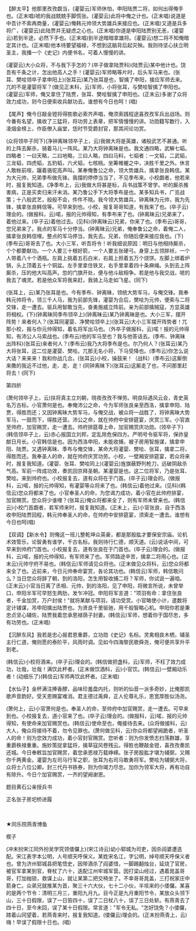 <!-- { "loadSidebar": true } -->
【醉太平】他那里孜孜觑当，(灌婴云)军师休怕，申阳陆贾二将，如何出得俺手也。(正末唱)唬的我战兢兢手脚慌张。(灌婴云)此将中俺之计也。(正末唱)说道是中吾计不索再商量，(灌婴云)俺韩元帅领大势雄兵来接应也。(正末唱)又道是兵多将广，(灌婴云)此陆贾并无疑虑之心也。(正末唱)你道是申阳陆贾别无恙，(灌婴云)若到半途，必然下手也。(正末唱)到半途暗暗拿雄将。(灌婴云)想二将不知俺暗定其计也。(正末唱)他本待要望福禄，不想到这脑背后起灾殃。我则待坚心扶立明圣主，我播一个《史记》内便书名，可着人慢慢的讲。

(灌婴云)大小众将，不与我下手怎的？(卒子做拿陆贾科)(陆贾云)某中他计也。饶吾有千条之计，怎出他高人之手！(灌婴云)军师略等片时，后头军马来也。(张耳、樊哙领卒子拿申阳上)(张耳云)某乃张耳是也，智擒了申阳，接应军师去来。兀的不是灌婴将军？(做见正末科，云)军师，小将张耳，与樊哙智擒了申阳也。(灌婴云)军师，俺又拿住了陆贾，张耳、樊哙智擒了申阳也。(正末云)多谢了众将效力成功，则今日便索收兵献功去。谁想有今日也呵！(唱)

【尾声】俺今日敲金镫将得胜歌必索齐声唱，俺须索践程途喜孜孜军兵出战场。则今番有名望，擒收了三猛将，将功劳上表章，把军情慢慢的讲。功勋籍写数行，入凌烟金榜上，作臣僚入庙堂，恁时节受爵封官，那其间论功赏。

(众将领卒子同下)(净钟离昧领卒子上，云)我做大将是英雄，诸般武艺不甚通。听的上阵去厮杀，骑着马儿一阵风。某乃大将钟离昧是也。我文通四略，武解七韬。四略者：一曰天略，二曰地略，三曰人略，四曰马料，七韬者：一文韬，二武韬，三龙韬，四虎韬，五豹韬，六犬韬，七核桃。坐筹帷幄之中，决胜千里之外。休言人敢帐前喧，躧着骆驼高声叫。某奉俺鲁公之命，领大势雄兵，擒拿张良韩信。某为大元帅，兄弟季布做先锋。我摆的停停当当了，不见季布来。小校觑者，他若来时，报复我知道。(净季布上，云)我做大将甚是标，兵书战策不曾学。听的厮杀推害病，正是买卖归来汗未消。某乃鲁公手下大将季布是也。某多知兵书，广览战策；十八般武艺，般般不会，件件不晓。我今领大势雄兵，钟离昧为元帅，我为先锋，擒拿张良韩信等。可早来到也。小校，报复哥哥知道，有我来了也。(卒子云)理会的。(做报科，云)喏，报的元帅得知，有季布来了也。(钟离昧云)兄弟来了，着他过来。(卒子云)着他过去。(见科)(钟离昧云)兄弟，你来了也。(季布云)哥哥，您兄弟来了。我点的军马十分停当。(钟离昧云)兄弟，俺奉鲁公之命，着俺二人，擒拿张良韩信哩。整点的军马停当，我先去。兄弟，你随后便来接应我也。(下)(季布云)哥哥去了也。大小三军，听吾将令！听我细说原因：明日与他相持厮杀，个个都要献功。一个人要三十根好箭，一个人要五张硬弓。身穿上五领胖袄，一个人带着八十个酒瓶。左肩上挑着五石白米，右肩上担着五万个烧饼。左脚上绑着炉锅，头上顶着五十个铜盆。左手里拿住铁叉，右手里拿着四十条麻绳。头到去上阵厮杀，压的他大叫高声。忽的门旗开处，便与他斗敌相争。若是他与我交战，唬的我去了魂灵。若是他众军将我来赶，我骑上马走如飞星。(同下)

(张耳上，云)某乃张耳是也。今有季布、钟离昧，领统大势军马，与俺交锋。我奉韩元帅将令，领三千人马，我为前部先锋，灌婴为合后，樊哙为元帅，便索与二将交锋，走一遭去。驱兵用智敢当先，奋勇施威立阵前。亲为前部擒贼寇，方显英雄将相权。(下)(钟离昧同季布领卒上)(钟离昧云)某乃钟离昧是也。大小三军，摆开阵势！来者何人？(张耳同灌婴、净樊哙领卒上)(张耳云)大小三军摆开阵势者！兀那小校，报与你元帅得知，着名将军出马也。（外卒子做报科，云)喏！报的元帅得知，有沛公人马索战也。(季布云)他的军马至也？我与他答话去。(季布、钟离昧出阵科)(张耳云)来者何人？(季布云)我乃大将季布是也。尔乃何人？(张耳云)某乃大将张耳，这二位是灌婴、樊哙。兀那无名小将，下马受降也。(季布云)你怎么说大话？来来来！我和你战几合。(张耳云)小校，操鼓来！（战科）(季布云)这厮倒来撒的我近不过他，走、走、走！(同钟离昧下)(张耳云)这厮走了也，不问那里赶将去！(同下)

第四折

(萧何领卒子上，云)扶将真主立刘朝，晓夜孜孜不惮劳。明良际遇风云会，青史英名万古标。小官萧何是也。奉俺沛公之命，今为军师张良亲至西洛，擒拿申阳、陆贾，得胜而还；又因钟离昧大势军马，与俺交战，被众将一战胜了，将钟离昧大势军马，一鼓而下，得胜还营。沛公之命，就在帅府中安排筵宴，庆赏三军。小官直至帅府，加官赐赏，走一遭去。帅府排筵尊上命，加官赐赏庆功勋。(领卒子下)(韩信领卒子上，云)赤心报国立刘邦，定乱除危保四方。严明号令驱军将，保祚皇猷日月长。小官韩信是也。因为西洛申阳，未能收捕，被子房用智施谋，擒拿申阳、陆贾。又遇钟离昧、季布与俺交锋，某命大将灌婴、樊哙、张耳，擒拿二将，得胜而还。我奉圣人的命，就在帅府庆赏功劳。小校，一壁厢安排筵宴，若众将来时，报复我知道。(灌婴、张耳、樊哙同上)(灌婴云)旌旗蔽野列枪刀，远破阴敌杀气高。军前一阵成功效，奏凯回京拜圣朝。某灌婴是也。这二位将军，乃是张耳、樊哙。来到帅府也。小校报复去，道有众将在于门首。(卒子云)理会的。(做报科，云)喏，报的元帅得知，有灌婴等众将来了也。(韩信云)着他过来。(见科)(韩信云)您众将都来了也。小官奉圣人的命，为您谒力成功，着小官在此帅府排宴，加官赐赏。您众将少谁哩？(张耳云)俺众将都来全了，则有军师未曾来也。(韩信云)小校门首觑者，若军师来时，报复我知道。(正末上，云)小官张良，自于西洛收申阳陆贾回程，韩元帅奉圣人的命，在帅府中安排筵宴，须索走一遭去。谁想有今日也呵(唱)

【双调】【新水令】则俺这一班儿整乾坤众英豪，都是那股肱才要保安宗庙。论机术效管乐，论智勇有谁学，千古名标。我则待行仁德，顺天道。(云)说话中间，可早来到帅府门首也。小校报复去，道有张良在于门首也。(卒子云)理会的。(做报科，云)喏，报的元帅得知，有军师来了也。军师路途辛苦，擒拿二将用心也。(正末云)元帅守府不易也。(韩信云)军师请见众将也。(正末做见众将科，云)您众将都来全了也。近前来，今日元帅奉命宴赏，各论其功也。(韩信云)军师，韩信敢问么？当日您众将辞了朝，到的洛阳，怎生用智收捕二将？军师，你试说一遍咱。(正末云)小官当日离了丞相、元帅，到的洛阳，见了申阳，将微言所说，未曾举口，申阳半军可早怒生两肋，发乍冲冠。申阳将军言道："项羽有命：拿住张良者，千金加赏，万户封侯！"就将某献与项羽，请功受赏。小官略使小计，遣数将定计铺谋，吊申阳擒出陆贾也。为贤良千里驱驰，用千般智略心机。申阳你若是秉忠贞坚心辅佐，陆贾我着您承恩禄荫子封妻。(韩信云)军师，想着你于国尽忠，多有功劳也。(正末唱)

【沉醉东风】我若是忠心报君恩重爵，立功勋《史记》名标。灵禽相良木栖，辅圣主行仁道，俺则愿的泰阶平，风雨时调。见如今四海黎民歌舜尧，俺可便共享升平到老。

(韩信云)小校将酒来。(卒子云)理会的。(韩信做把盏科，云)军师，不枉了效力成功，壮哉，壮哉！满饮此杯者。(正末做饮酒科，云)小官饮。(韩信云)一壁厢动乐者！(动细乐了)(韩信云)军师再饮此杯者。(正末唱)

【水仙子】金杯满注捧香醪，品味珍羞盘内托，则听的仙音一派多奇妙，比俺那凯歌声音韵好。受天恩赐宴难消。君主德过禹舜，正人伦尊礼乐，恩宽厚胜似汤尧。

(萧何上，云)小官萧何是也。奉圣人的命，至帅府中加官赐赏，走一遭去。可早来到也。小校报复去，道小官来了也。(卒子云)理会的。(做报科，云)喏，报的元帅得知，有使命来加官赐赏也。(韩信云)使命至也，俺接待去来。(众将做接科，云)大人，俺众将接待不着，勿令见罪也。(萧何做见科，云)你众将都望阙跪者，听圣人的命！则为您效力成功，着小官封官赐赏。您听者：则为你发愤志扫荡群雄，享重爵秩禄重重。施妙策捉拿猛将，擒草寇风卷残云。得胜也鞭敲金镫，喜孜孜奏凯还城。今日奉敕旨加官赐赏，着您承恩禄万载峥嵘。张子房股肱才堪为辅弼，又赐你千两黄金。灌婴为左司马行军之职，张耳为右司马敢勇将军。樊哙为辅弼大将，众将士八位公卿。封三代丹书铁券，则为你竭力尽忠。加你为领军大将，再有功自有除升。今日个加官赐赏，一齐的望阙谢恩。

题目黄石公亲授兵书

正名张子房圯桥进履

　
　

★同乐院燕青博鱼

楔子

(冲末扮宋江同外扮吴学究领偻儸上)(宋江诗云)幼小郓城为司吏，因杀阎婆遭迭配。宋江表字本公明，人号顺天呼保义。某姓宋名江，字公明，绰号顺天呼保义者也。曾为济州郓城县把笔悟史，因带酒杀了阎婆惜，一脚踢翻烛台，延烧了官房，被官军拿某到官，脊杖了六十，迭配江州牢城军营。因打梁山经过，遇着晁盖哥哥，打加枷锁，救谋上山，就让某第二把交椅坐了。不幸哥哥晁盖，三打祝家庄中箭身亡。众弟兄就推某为首，聚三十六大伙，七十二小伙，半垓来的小偻儸。某喜的是两个节令：清明三月三，重阳九月九。目今正是九月重阳节令，某放众头领下山，三十日假限，误了一日笞四十，误了二日杖八十，误了三日处斩。有燕青去了四十日，至今未回，误了某十日假限。常言道："军令无私。"怎好饶免？小偻儸，蹅着山冈望着，若燕青来时，报复我知道。(偻儸云)理会的。(正末扮燕青上，云)嗨！早误了假限十日也。(唱)

